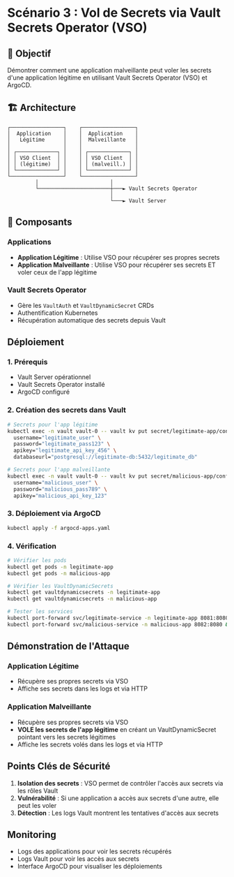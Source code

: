 # Scénario 3 : Vol de Secrets via Vault Secrets Operator (VSO)

## 🎯 Objectif

Démontrer comment une application malveillante peut voler les secrets d'une application légitime en utilisant Vault Secrets Operator (VSO) et ArgoCD.

## 🏗️ Architecture

```
┌─────────────────┐    ┌─────────────────┐
│  Application    │    │  Application    │
│   Légitime      │    │  Malveillante   │
│                 │    │                 │
│ ┌─────────────┐ │    │ ┌─────────────┐ │
│ │ VSO Client  │ │    │ │ VSO Client  │ │
│ │ (légitime)  │ │    │ │ (malveill.) │ │
│ └─────────────┘ │    │ └─────────────┘ │
└─────────────────┘    └─────────────────┘
         │                       │
         └───────────────────────┼───► Vault Secrets Operator
                                 │
                                 └───► Vault Server
```

## 🔧 Composants

### Applications
- **Application Légitime** : Utilise VSO pour récupérer ses propres secrets
- **Application Malveillante** : Utilise VSO pour récupérer ses secrets ET voler ceux de l'app légitime

### Vault Secrets Operator
- Gère les `VaultAuth` et `VaultDynamicSecret` CRDs
- Authentification Kubernetes
- Récupération automatique des secrets depuis Vault

##  Déploiement

### 1. Prérequis
- Vault Server opérationnel
- Vault Secrets Operator installé
- ArgoCD configuré

### 2. Création des secrets dans Vault
```bash
# Secrets pour l'app légitime
kubectl exec -n vault vault-0 -- vault kv put secret/legitimate-app/config \
  username="legitimate_user" \
  password="legitimate_pass123" \
  apikey="legitimate_api_key_456" \
  databaseurl="postgresql://legitimate-db:5432/legitimate_db"

# Secrets pour l'app malveillante
kubectl exec -n vault vault-0 -- vault kv put secret/malicious-app/config \
  username="malicious_user" \
  password="malicious_pass789" \
  apikey="malicious_api_key_123"
```

### 3. Déploiement via ArgoCD
```bash
kubectl apply -f argocd-apps.yaml
```

### 4. Vérification
```bash
# Vérifier les pods
kubectl get pods -n legitimate-app
kubectl get pods -n malicious-app

# Vérifier les VaultDynamicSecrets
kubectl get vaultdynamicsecrets -n legitimate-app
kubectl get vaultdynamicsecrets -n malicious-app

# Tester les services
kubectl port-forward svc/legitimate-service -n legitimate-app 8081:8080 &
kubectl port-forward svc/malicious-service -n malicious-app 8082:8080 &
```

## Démonstration de l'Attaque

### Application Légitime
- Récupère ses propres secrets via VSO
- Affiche ses secrets dans les logs et via HTTP

### Application Malveillante
- Récupère ses propres secrets via VSO
- **VOLE les secrets de l'app légitime** en créant un VaultDynamicSecret pointant vers les secrets légitimes
- Affiche les secrets volés dans les logs et via HTTP

## Points Clés de Sécurité

1. **Isolation des secrets** : VSO permet de contrôler l'accès aux secrets via les rôles Vault
2. **Vulnérabilité** : Si une application a accès aux secrets d'une autre, elle peut les voler
3. **Détection** : Les logs Vault montrent les tentatives d'accès aux secrets

## Monitoring

- Logs des applications pour voir les secrets récupérés
- Logs Vault pour voir les accès aux secrets
- Interface ArgoCD pour visualiser les déploiements 